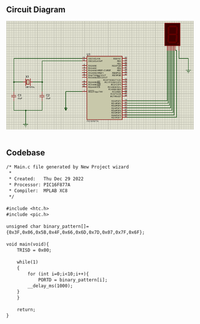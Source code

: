 ## Circuit Diagram
![Circuit Diagram](Circuit.PNG)
</br></br>

## Codebase

```
/* Main.c file generated by New Project wizard
 *
 * Created:   Thu Dec 29 2022
 * Processor: PIC16F877A
 * Compiler:  MPLAB XC8
 */

#include <htc.h>
#include <pic.h>

unsigned char binary_pattern[]={0x3F,0x06,0x5B,0x4F,0x66,0x6D,0x7D,0x07,0x7F,0x6F};

void main(void){
    TRISD = 0x00;
    
    while(1)
    {
        for (int i=0;i<10;i++){
            PORTD = binary_pattern[i];
	    __delay_ms(1000);
	} 
    }
    
    return;
}
```

